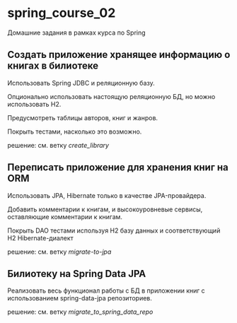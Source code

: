 # spring_course_02

Домашние задания в рамках курса по Spring


## Создать приложение хранящее информацию о книгах в билиотеке

Использовать Spring JDBC и реляционную базу.

Опционально использовать настоящую реляционную БД, но можно использовать H2.

Предусмотреть таблицы авторов, книг и жанров.

Покрыть тестами, насколько это возможно.
 
решение: см. ветку _create_library_


## Переписать приложение для хранения книг на ORM

Использовать JPA, Hibernate только в качестве JPA-провайдера.

Добавить комментарии к книгам, и высокоуровневые сервисы, оставляющие комментарии к книгам.

Покрыть DAO тестами используя H2 базу данных и соответствующий H2 Hibernate-диалект 

решение: см. ветку _migrate-to-jpa_


## Билиотеку на Spring Data JPA

Реализовать весь функционал работы с БД в приложении книг с использованием spring-data-jpa репозиториев. 

решение: см. ветку _migrate_to_spring_data_repo_

